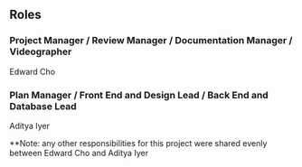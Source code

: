 ## Roles

### Project Manager / Review Manager / Documentation Manager / Videographer
Edward Cho

### Plan Manager / Front End and Design Lead / Back End and Database Lead
Aditya Iyer

**Note: any other responsibilities for this project were shared evenly between Edward Cho and Aditya Iyer
